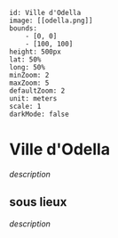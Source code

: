 ```leaflet 
id: Ville d'Odella 
image: [[odella.png]] 
bounds:
    - [0, 0]
    - [100, 100]
height: 500px 
lat: 50%
long: 50%
minZoom: 2 
maxZoom: 5 
defaultZoom: 2 
unit: meters 
scale: 1 
darkMode: false 
```
# Ville d'Odella
*description*
## sous lieux
*description*
